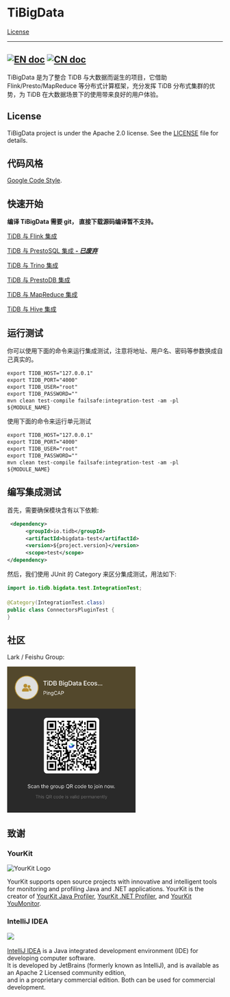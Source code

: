 # TiBigData
[License](https://github.com/pingcap-incubator/TiBigData/blob/master/LICENSE)

---
[![EN doc](https://img.shields.io/badge/document-English-blue.svg)](README.md)
[![CN doc](https://img.shields.io/badge/文档-中文版-blue.svg)](README_zh_CN.md)
---

TiBigData 是为了整合 TiDB 与大数据而诞生的项目，它借助 Flink/Presto/MapReduce 等分布式计算框架，充分发挥 TiDB 分布式集群的优势，为 TiDB 在大数据场景下的使用带来良好的用户体验。

## License

TiBigData project is under the Apache 2.0 license. See the [LICENSE](./LICENSE) file for details.

## 代码风格

[Google Code Style](https://github.com/google/styleguide).

## 快速开始

**编译 TiBigData 需要 git， 直接下载源码编译暂不支持。**

[TiDB 与 Flink 集成](./flink/README_zh_CN.md)

[TiDB 与 PrestoSQL 集成 ***- 已废弃***](./prestosql/README_zh_CN.md)

[TiDB 与 Trino 集成](./trino/README_zh_CN.md)

[TiDB 与 PrestoDB 集成](./prestodb/README_zh_CN.md)

[TiDB 与 MapReduce 集成](./mapreduce/README_zh_CN.md)

[TiDB 与 Hive 集成](./hive/README_zh_CN.md)

## 运行测试

你可以使用下面的命令来运行集成测试，注意将地址、用户名、密码等参数换成自己真实的。

```
export TIDB_HOST="127.0.0.1"
export TIDB_PORT="4000"
export TIDB_USER="root"
export TIDB_PASSWORD=""
mvn clean test-compile failsafe:integration-test -am -pl ${MODULE_NAME}
```

使用下面的命令来运行单元测试

```
export TIDB_HOST="127.0.0.1"
export TIDB_PORT="4000"
export TIDB_USER="root"
export TIDB_PASSWORD=""
mvn clean test-compile failsafe:integration-test -am -pl ${MODULE_NAME}
```

## 编写集成测试 

首先，需要确保模块含有以下依赖:

```xml
 <dependency>
      <groupId>io.tidb</groupId>
      <artifactId>bigdata-test</artifactId>
      <version>${project.version}</version>
      <scope>test</scope>
</dependency>
```

然后，我们使用 JUnit 的 Category 来区分集成测试，用法如下:

```java
import io.tidb.bigdata.test.IntegrationTest;

@Category(IntegrationTest.class)
public class ConnectorsPluginTest {
}
```

## 社区

Lark / Feishu Group:

<img src="docs/assets/lark_group.png" width="300">

## 致谢

### YourKit

![YourKit Logo](https://www.yourkit.com/images/yklogo.png)

YourKit supports open source projects with innovative and intelligent tools
for monitoring and profiling Java and .NET applications.
YourKit is the creator of <a href="https://www.yourkit.com/java/profiler/">YourKit Java Profiler</a>,
<a href="https://www.yourkit.com/.net/profiler/">YourKit .NET Profiler</a>,
and <a href="https://www.yourkit.com/youmonitor/">YourKit YouMonitor</a>.

### IntelliJ IDEA

<img src="https://resources.jetbrains.com/storage/products/company/brand/logos/IntelliJ_IDEA_icon.png" width="50">

[IntelliJ IDEA](https://www.jetbrains.com/?from=TiBigData) is a Java integrated development environment (IDE) for developing computer software.  
It is developed by JetBrains (formerly known as IntelliJ), and is available as an Apache 2 Licensed community edition,  
and in a proprietary commercial edition. Both can be used for commercial development.  
